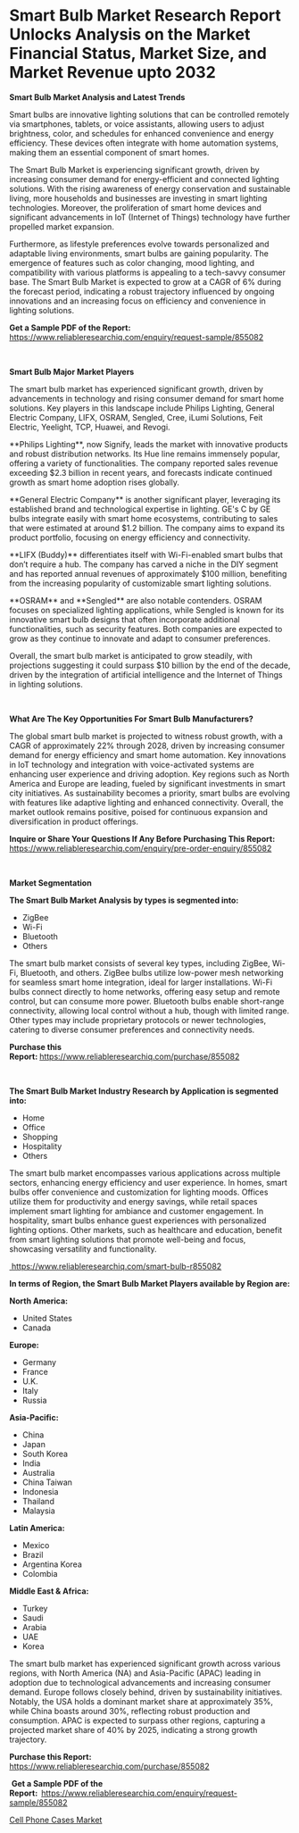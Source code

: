 <p><h1>Smart Bulb Market Research Report Unlocks Analysis on the Market Financial Status, Market Size, and Market Revenue upto 2032</h1></p><p><strong>Smart Bulb Market Analysis and Latest Trends</strong></p>
<p><p>Smart bulbs are innovative lighting solutions that can be controlled remotely via smartphones, tablets, or voice assistants, allowing users to adjust brightness, color, and schedules for enhanced convenience and energy efficiency. These devices often integrate with home automation systems, making them an essential component of smart homes.</p><p>The Smart Bulb Market is experiencing significant growth, driven by increasing consumer demand for energy-efficient and connected lighting solutions. With the rising awareness of energy conservation and sustainable living, more households and businesses are investing in smart lighting technologies. Moreover, the proliferation of smart home devices and significant advancements in IoT (Internet of Things) technology have further propelled market expansion.</p><p>Furthermore, as lifestyle preferences evolve towards personalized and adaptable living environments, smart bulbs are gaining popularity. The emergence of features such as color changing, mood lighting, and compatibility with various platforms is appealing to a tech-savvy consumer base. The Smart Bulb Market is expected to grow at a CAGR of 6% during the forecast period, indicating a robust trajectory influenced by ongoing innovations and an increasing focus on efficiency and convenience in lighting solutions.</p></p>
<p><strong>Get a Sample PDF of the Report:&nbsp;</strong> <a href="https://www.reliableresearchiq.com/enquiry/request-sample/855082?utm_campaign=2243&utm_medium=2&utm_source=Github&utm_content=ia&utm_term=06022025&utm_id=smart-bulb">https://www.reliableresearchiq.com/enquiry/request-sample/855082</a></p>
<p>&nbsp;</p>
<p><strong>Smart Bulb Major Market Players</strong></p>
<p><p>The smart bulb market has experienced significant growth, driven by advancements in technology and rising consumer demand for smart home solutions. Key players in this landscape include Philips Lighting, General Electric Company, LIFX, OSRAM, Sengled, Cree, iLumi Solutions, Feit Electric, Yeelight, TCP, Huawei, and Revogi.</p><p>**Philips Lighting**, now Signify, leads the market with innovative products and robust distribution networks. Its Hue line remains immensely popular, offering a variety of functionalities. The company reported sales revenue exceeding $2.3 billion in recent years, and forecasts indicate continued growth as smart home adoption rises globally.</p><p>**General Electric Company** is another significant player, leveraging its established brand and technological expertise in lighting. GE's C by GE bulbs integrate easily with smart home ecosystems, contributing to sales that were estimated at around $1.2 billion. The company aims to expand its product portfolio, focusing on energy efficiency and connectivity.</p><p>**LIFX (Buddy)** differentiates itself with Wi-Fi-enabled smart bulbs that don’t require a hub. The company has carved a niche in the DIY segment and has reported annual revenues of approximately $100 million, benefiting from the increasing popularity of customizable smart lighting solutions.</p><p>**OSRAM** and **Sengled** are also notable contenders. OSRAM focuses on specialized lighting applications, while Sengled is known for its innovative smart bulb designs that often incorporate additional functionalities, such as security features. Both companies are expected to grow as they continue to innovate and adapt to consumer preferences.</p><p>Overall, the smart bulb market is anticipated to grow steadily, with projections suggesting it could surpass $10 billion by the end of the decade, driven by the integration of artificial intelligence and the Internet of Things in lighting solutions.</p></p>
<p>&nbsp;</p>
<p><strong>What Are The Key Opportunities For Smart Bulb Manufacturers?</strong></p>
<p><p>The global smart bulb market is projected to witness robust growth, with a CAGR of approximately 22% through 2028, driven by increasing consumer demand for energy efficiency and smart home automation. Key innovations in IoT technology and integration with voice-activated systems are enhancing user experience and driving adoption. Key regions such as North America and Europe are leading, fueled by significant investments in smart city initiatives. As sustainability becomes a priority, smart bulbs are evolving with features like adaptive lighting and enhanced connectivity. Overall, the market outlook remains positive, poised for continuous expansion and diversification in product offerings.</p></p>
<p><strong>Inquire or Share Your Questions If Any Before Purchasing This Report:</strong> <a href="https://www.reliableresearchiq.com/enquiry/pre-order-enquiry/855082?utm_campaign=2243&utm_medium=2&utm_source=Github&utm_content=ia&utm_term=06022025&utm_id=smart-bulb">https://www.reliableresearchiq.com/enquiry/pre-order-enquiry/855082</a></p>
<p>&nbsp;</p>
<p><strong>Market Segmentation</strong></p>
<p><strong>The Smart Bulb Market Analysis by types is segmented into:</strong></p>
<p><ul><li>ZigBee</li><li>Wi-Fi</li><li>Bluetooth</li><li>Others</li></ul></p>
<p><p>The smart bulb market consists of several key types, including ZigBee, Wi-Fi, Bluetooth, and others. ZigBee bulbs utilize low-power mesh networking for seamless smart home integration, ideal for larger installations. Wi-Fi bulbs connect directly to home networks, offering easy setup and remote control, but can consume more power. Bluetooth bulbs enable short-range connectivity, allowing local control without a hub, though with limited range. Other types may include proprietary protocols or newer technologies, catering to diverse consumer preferences and connectivity needs.</p></p>
<p><strong>Purchase this Report:&nbsp;</strong><a href="https://www.reliableresearchiq.com/purchase/855082?utm_campaign=2243&utm_medium=2&utm_source=Github&utm_content=ia&utm_term=06022025&utm_id=smart-bulb">https://www.reliableresearchiq.com/purchase/855082</a></p>
<p>&nbsp;</p>
<p><strong>The Smart Bulb Market Industry Research by Application is segmented into:</strong></p>
<p><ul><li>Home</li><li>Office</li><li>Shopping</li><li>Hospitality</li><li>Others</li></ul></p>
<p><p>The smart bulb market encompasses various applications across multiple sectors, enhancing energy efficiency and user experience. In homes, smart bulbs offer convenience and customization for lighting moods. Offices utilize them for productivity and energy savings, while retail spaces implement smart lighting for ambiance and customer engagement. In hospitality, smart bulbs enhance guest experiences with personalized lighting options. Other markets, such as healthcare and education, benefit from smart lighting solutions that promote well-being and focus, showcasing versatility and functionality.</p></p>
<p><a href="https://www.reliableresearchiq.com/smart-bulb-r855082?utm_campaign=2243&utm_medium=2&utm_source=Github&utm_content=ia&utm_term=06022025&utm_id=smart-bulb">&nbsp;https://www.reliableresearchiq.com/smart-bulb-r855082</a></p>
<p><strong>In terms of Region, the Smart Bulb Market Players available by Region are:</strong></p>
<p>
    <p> <strong> North America: </strong>
        <ul>
            <li>United States</li>
            <li>Canada</li>
        </ul>
        </p> 
    <p> <strong> Europe: </strong>
        <ul>
            <li>Germany</li>
            <li>France</li>
            <li>U.K.</li>
            <li>Italy</li>
            <li>Russia</li>
        </ul>
        </p> 
    <p> <strong> Asia-Pacific: </strong>
        <ul>
            <li>China</li>
            <li>Japan</li>
            <li>South Korea</li>
            <li>India</li>
            <li>Australia</li>
            <li>China Taiwan</li>
            <li>Indonesia</li>
            <li>Thailand</li>
            <li>Malaysia</li>
        </ul>
        </p> 
    <p> <strong> Latin America: </strong>
        <ul>
            <li>Mexico</li>
            <li>Brazil</li>
            <li>Argentina Korea</li>
            <li>Colombia</li>
        </ul>
        </p> 
    <p> <strong> Middle East & Africa: </strong>
        <ul>
            <li>Turkey</li>
            <li>Saudi</li>
            <li>Arabia</li>
            <li>UAE</li>
            <li>Korea</li>
        </ul>
    </p>
    </p>
<p><p>The smart bulb market has experienced significant growth across various regions, with North America (NA) and Asia-Pacific (APAC) leading in adoption due to technological advancements and increasing consumer demand. Europe follows closely behind, driven by sustainability initiatives. Notably, the USA holds a dominant market share at approximately 35%, while China boasts around 30%, reflecting robust production and consumption. APAC is expected to surpass other regions, capturing a projected market share of 40% by 2025, indicating a strong growth trajectory.</p></p>
<p><strong>Purchase this Report: </strong><a href="https://www.reliableresearchiq.com/purchase/855082?utm_campaign=2243&utm_medium=2&utm_source=Github&utm_content=ia&utm_term=06022025&utm_id=smart-bulb">https://www.reliableresearchiq.com/purchase/855082</a></p>
<p>&nbsp;<strong>Get a Sample PDF of the Report:&nbsp;&nbsp;</strong><a href="https://www.reliableresearchiq.com/enquiry/request-sample/855082?utm_campaign=2243&utm_medium=2&utm_source=Github&utm_content=ia&utm_term=06022025&utm_id=smart-bulb">https://www.reliableresearchiq.com/enquiry/request-sample/855082</a></p>
<p><strong></strong></p>
<p><p><a href="https://github.com/norbeludie83/Market-Research-Report-List-1/blob/main/cell-phone-cases-market.md?utm_campaign=2243&utm_medium=2&utm_source=Github&utm_content=ia&utm_term=06022025&utm_id=smart-bulb">Cell Phone Cases Market</a></p></p>